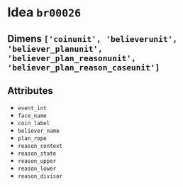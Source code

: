 # Idea `br00026`

## Dimens `['coinunit', 'believerunit', 'believer_planunit', 'believer_plan_reasonunit', 'believer_plan_reason_caseunit']`

## Attributes
- `event_int`
- `face_name`
- `coin_label`
- `believer_name`
- `plan_rope`
- `reason_context`
- `reason_state`
- `reason_upper`
- `reason_lower`
- `reason_divisor`

